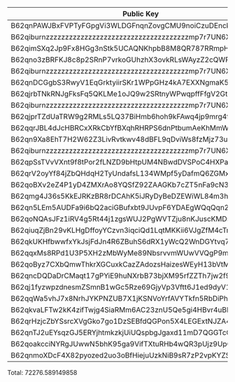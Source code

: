 | Public Key                                              | Amount       | Fee      |
|---------------------------------------------------------|----------------|-----------|
| B62qnPAWJBxFVPTyFGpgVi3WLDGFnqnZovgCMU9noiCzuDEnckH18ZA | 23700367500785 | 100000000 |
| B62qiburnzzzzzzzzzzzzzzzzzzzzzzzzzzzzzzzzzzzzzmp7r7UN6X | 23700367500785 | 100000000 |
| B62qimSXq2Jp9Fx8HGg3nStk5UCAQNKhpbB8M8QR787RRmpHKGqgZ3P | 4203669287604  | 100000000 |
| B62qno3zBRFKJ8c8p2SRnP7vrkoGUhzhX3ovkRLsWAyzZ2cQWRovcdr | 3051829446696  | 100000000 |
| B62qiburnzzzzzzzzzzzzzzzzzzzzzzzzzzzzzzzzzzzzzmp7r7UN6X | 3051829446696  | 100000000 |
| B62qnDCGgbS3RwyV1EqGrktyiirSKr1WPpGHz4kA7EXXNgmaK57QWrL | 3089870364484  | 100000000 |
| B62qjrbTNkRNJgFksFq5QKLMe1oJQ9w2SRtnyWPwqpffFfgV2GtubWF | 2515295136111  | 100000000 |
| B62qiburnzzzzzzzzzzzzzzzzzzzzzzzzzzzzzzzzzzzzzmp7r7UN6X | 2515295136111  | 100000000 |
| B62qjprTZdUaTRW9g2RMLs5LQ37BiHmb6hoh9kFAwq4jp9mrg4fLJvK | 1346655766836  | 100000000 |
| B62qqrJBL4dJcHBRCxXRkCbYfBXqhRHRPS6dnPtbumAeKhMmWzQ3c4b | 1346655757598  | 100000000 |
| B62qn9Xa8EhT7H2W62Z3LivRvtkwv48dBFL9qDviWs8fzMjz73upbmW | 1113916097928  | 100000000 |
| B62qiburnzzzzzzzzzzzzzzzzzzzzzzzzzzzzzzzzzzzzzmp7r7UN6X | 1113916097927  | 100000000 |
| B62qpSsTVvVXnt9f8tPor2fLNZD9bHtpUM4NBwdDVSPoC4HXPaHREyQ | 328961233719   | 100000000 |
| B62qrV2oyYf84jZbQHdqH2TyUndafsL134WMpf5yDafmQ6ZGMxUiTmF | 298366588121   | 100000000 |
| B62qoBXv2eZ4P1yD4ZMXrAo8YQSfZ92ZAAGKb7cZT5nFa9cN33YD2ff | 579633934322   | 100000000 |
| B62qmg4J36s5KkEJRKzBR8rDCAhK5iJRyDyBeDZEWiWL84m3hGHwY1o | 128647673529   | 100000000 |
| B62qn5LEm5AUDFa9i6bQ2aciGBufxbt9JUvpF6YDAEgWQqQqn2MSnr7 | 104722337007   | 100000000 |
| B62qoNQAsJFz1iRV4g5Rt44j1zgsWUJ2PgWVTZju8nKJuscKMDsJbNw | 50926081910    | 100000000 |
| B62qiuqZjBn29vKLHgDffoyYCzvn3iqciQd1LqtMKKii6VJgZfM4cTm | 19563288366    | 100000000 |
| B62qkUKHfbwwfxYkJsjFdJn4R6ZBuhS6dRX1yWcQ2WnDGYtvq74jE4Y | 7299765473     | 100000000 |
| B62qqxMs8RPd1U3P5XH2zMbWyMe89NbsrvvmWUwVVQgP9mNwZFVAGAx | 3057999937     | 100000000 |
| B62qoByz7CXbQmwThkrXGCuxkCazZAdozsHaizesWEyH13bVtMrgBcE | 1387163521     | 100000000 |
| B62qncDQDaDrCMaqt17gPYiE9huNXrbB73bjXM95rfZZTh7jw2f9EvR | 762070710      | 100000000 |
| B62qj1fyzwpzdnesmZSmnB1wGc5Rze69GjyVp3Vftt6J1ed9dyV1BT9 | 245714338      | 100000000 |
| B62qqWa5vhJ7x8NrhJYKPNZUB7X1jKSNVoYrfAVYTkfn5RbDiPhxEiz | 181831158      | 100000000 |
| B62qkvaLFTw2kK4zifTwjg4SiaRMm6AC23znU5Qe5gi4HBvr4uBLEQu | 81508538       | 100000000 |
| B62qrHzjcZbYSsrcXVgGko7go1DzSEBfdQGPon5X4LEGExtNJZA4ECj | 35120540       | 100000000 |
| B62qnTJ2uEYsqzGJ5ERYjhtmkzkjUiUQspbgJgaxd11mD7QGGTcCrNU | 28437448       | 100000000 |
| B62qoakcciNYRgJUwwN5bhK95ga9VifTXtuRHb4wQR3pUjz9UpQmZx3 | 20475190       | 100000000 |
| B62qnmoXDcF4X82pyozed2uo3oBfHiejuUzkNiB9sR7zP2vpKYZSrKf | 386470         | 100000000 |







Total: 72276.589149858
